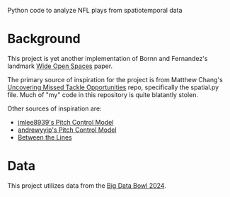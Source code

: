 Python code to analyze NFL plays from spatiotemporal data

# Background

This project is yet another implementation of Bornn and Fernandez's landmark
[Wide Open Spaces](https://static.capabiliaserver.com/frontend/clients/barca/wp_prod/wp-content/uploads/2018/05/Wide-Open-Spaces.pdf) paper.

The primary source of inspiration for the project is from Matthew Chang's
[Uncovering Missed Tackle Opportunities](https://github.com/mpchang/uncovering-missed-tackle-opportunities/)
repo, specifically the spatial.py file. Much of "my" code in this repository
is quite blatantly stolen.

Other sources of inspiration are:

 * [jmlee8939's Pitch Control Model](https://github.com/jmlee8939/Wide-Open-Space_Pitch_Control_Model)
 * [andrewyyip's Pitch Control Model](https://www.kaggle.com/code/andrewyyip/pitch-control-model)
 * [Between the Lines](https://github.com/danielhocevar/BigDataBowl2023)

# Data

This project utilizes data from the [Big Data Bowl 2024](https://www.kaggle.com/competitions/nfl-big-data-bowl-2024/data).
